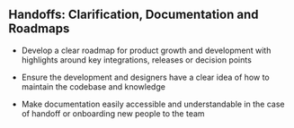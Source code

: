 ## Handoffs: Clarification, Documentation and Roadmaps

* Develop a clear roadmap for product growth and development with highlights around key integrations, releases or decision points

* Ensure the development and designers have a clear idea of how to maintain the codebase and knowledge

* Make documentation easily accessible and understandable in the case of handoff or onboarding new people to the team



